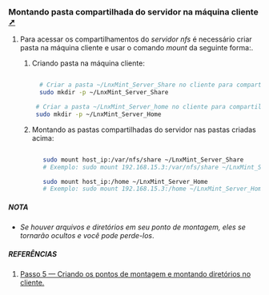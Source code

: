<!-- markdownlint-disable-next-line -->
<span id="topo"><span>
<!-- markdownlint-disable-next-line -->
### Montando pasta compartilhada do servidor na máquina cliente<a href="montando_pasta_compartilhada_do_servidor_no_cliente.html" target="_blank" title="Pressione aqui para expandir este documento em nova aba." >  ➚ </a>

1. Para acessar os compartilhamentos do _servidor nfs_ é necessário criar pasta na máquina cliente e usar o comando _mount_ da seguinte forma:.
   1. Criando pasta na máquina cliente:

       ```sh

         # Criar a pasta ~/LnxMint_Server_Share no cliente para compartilhada a pasta /var/nfs/share do servidor
         sudo mkdir -p ~/LnxMint_Server_Share

        # Criar a pasta ~/LnxMint_Server_home no cliente para compartilhada a pasta /home do servidor         
        sudo mkdir -p ~/LnxMint_Server_Home

       ```

   2. Montando as pastas compartilhadas do servidor nas pastas criadas acima:

       ```sh

          sudo mount host_ip:/var/nfs/share ~/LnxMint_Server_Share
          # Exemplo: sudo mount 192.168.15.3:/var/nfs/share ~/LnxMint_Server_Share

          sudo mount host_ip:/home ~/LnxMint_Server_Home
          # Exemplo: sudo mount 192.168.15.3:/home ~/LnxMint_Server_Home
       
       ```

##### NOTA

- _Se houver arquivos e diretórios em seu ponto de montagem, eles se tornarão ocultos e você pode perde-los_.

##### REFERÊNCIAS

1. [Passo 5 — Criando os pontos de montagem e montando diretórios no cliente.](https://www.digitalocean.com/community/tutorials/how-to-set-up-an-nfs-mount-on-ubuntu-20-04-pt#passo-5-criando-os-pontos-de-montagem-e-montando-diretorios-no-cliente)